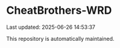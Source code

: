 # CheatBrothers-WRD

Last updated: 2025-06-26 14:53:37

This repository is automatically maintained.
